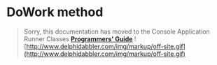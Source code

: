 <a href='Hidden comment: 
$Rev$
$Date$
'></a>

# DoWork method #

> Sorry, this documentation has moved to the Console Application Runner Classes **[Programmers' Guide](http://wiki.delphidabbler.com/index.php/Docs/TPJCustomConsoleAppDoWork)** ![http://www.delphidabbler.com/img/markup/off-site.gif](http://www.delphidabbler.com/img/markup/off-site.gif)
